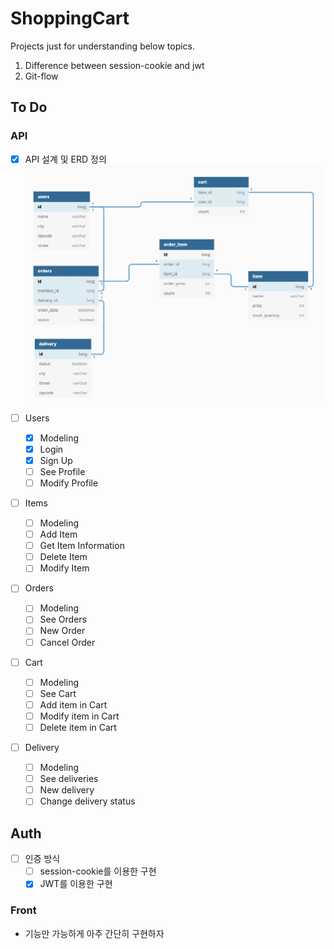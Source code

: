 # ShoppingCart

Projects just for understanding below topics.

1. Difference between session-cookie and jwt
2. Git-flow

## To Do

### API

- [x] API 설계 및 ERD 정의
      ![erd](files/erd.png)

- [ ] Users

  - [x] Modeling
  - [x] Login
  - [x] Sign Up
  - [ ] See Profile
  - [ ] Modify Profile

- [ ] Items

  - [ ] Modeling
  - [ ] Add Item
  - [ ] Get Item Information
  - [ ] Delete Item
  - [ ] Modify Item

- [ ] Orders

  - [ ] Modeling
  - [ ] See Orders
  - [ ] New Order
  - [ ] Cancel Order

- [ ] Cart

  - [ ] Modeling
  - [ ] See Cart
  - [ ] Add item in Cart
  - [ ] Modify item in Cart
  - [ ] Delete item in Cart

- [ ] Delivery

  - [ ] Modeling
  - [ ] See deliveries
  - [ ] New delivery
  - [ ] Change delivery status

## Auth

- [ ] 인증 방식
  - [ ] session-cookie를 이용한 구현
  - [x] JWT를 이용한 구현

### Front

- 기능만 가능하게 아주 간단히 구현하자

